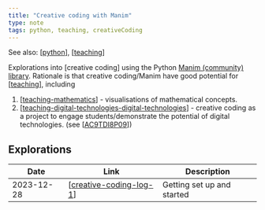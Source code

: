```yaml
---
title: "Creative coding with Manim"
type: note
tags: python, teaching, creativeCoding
---
```


See also: [[python]], [[teaching]]

Explorations into [creative coding] using the Python [Manim (community) library](https://www.manim.community/). Rationale is that creative coding/Manim have good potential for [[teaching]], including

1. [[teaching-mathematics]] - visualisations of mathematical concepts.
2. [[teaching-digital-technologies-digital-technologies]] - creative coding as a project to engage students/demonstrate the potential of digital technologies. (see [[AC9TDI8P09]])

## Explorations

| Date | Link | Description |
| --- | --- | --- |
| 2023-12-28 | [[creative-coding-log-1]] | Getting set up and started |


[//begin]: # "Autogenerated link references for markdown compatibility"
[python]: python "Python"
[teaching]: ..%2FTeaching%2Fteaching "Teaching"
[teaching-mathematics]: ..%2FTeaching%2FMathematics%2Fteaching-mathematics "Teaching Mathematics"
[teaching-digital-technologies-digital-technologies]: ..%2FTeaching%2Fteaching-digital-technologies-digital-technologies "teaching-digital-technologies|Digital Technologies"
[AC9TDI8P09]: ..%2FTeaching%2FCurriculum%2Fv9%2FTechnologies%2FAC9TDI8P09 "AC9TDI8P09"
[creative-coding-log-1]: creative-coding-log%2Fcreative-coding-log-1 "creative-coding-log-1"
[//end]: # "Autogenerated link references"
